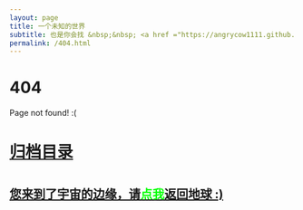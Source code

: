 ```yaml
---
layout: page
title: 一个未知的世界
subtitle: 也是你会找 &nbsp;&nbsp; <a href ="https://angrycow1111.github.io/arch.html">架构</a>&nbsp;&nbsp; <a href ="https://angrycow1111.github.io/life.html">生活故事</a>&nbsp;&nbsp; <a href ="https://angrycow1111.github.io/jvm.html">JVM</a>&nbsp;&nbsp; <a href ="https://angrycow1111.github.io/spring-boot.html">Spring Boot</a>&nbsp;&nbsp; <a href ="https://angrycow1111.github.io/spring-cloud.html">Spring Cloud</a>
permalink: /404.html
---
```


# 404

Page not found! :(

<h1><a href ="https://angrycow1111.github.io/archives.html">归档目录</a><h1>

<h2><a href="https://angrycow1111.github.io/archives.html">您来到了宇宙的边缘，请<span style="color:#00FF00">点我</span>返回地球 :)</a></h2>
